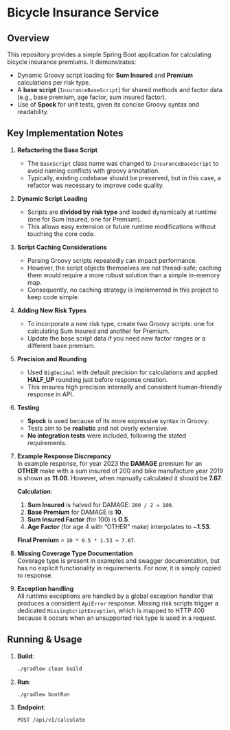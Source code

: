 # Bicycle Insurance Service

## Overview

This repository provides a simple Spring Boot application for calculating bicycle insurance premiums. It demonstrates:

- Dynamic Groovy script loading for **Sum Insured** and **Premium** calculations per risk type.
- A **base script** (`InsuranceBaseScript`) for shared methods and factor data (e.g., base premium, age factor, sum
  insured factor).
- Use of **Spock** for unit tests, given its concise Groovy syntax and readability.

## Key Implementation Notes

1. **Refactoring the Base Script**
   - The `BaseScript` class name was changed to `InsuranceBaseScript` to avoid naming conflicts with groovy annotation.
   - Typically, existing codebase should be preserved, but in this case, a refactor was necessary to improve code
     quality.

2. **Dynamic Script Loading**
   - Scripts are **divided by risk type** and loaded dynamically at runtime (one for Sum Insured, one for Premium).
   - This allows easy extension or future runtime modifications without touching the core code.

3. **Script Caching Considerations**
   - Parsing Groovy scripts repeatedly can impact performance.
   - However, the script objects themselves are not thread-safe; caching them would require a more robust solution than
     a simple in-memory map.
   - Consequently, no caching strategy is implemented in this project to keep code simple.

4. **Adding New Risk Types**
   - To incorporate a new risk type, create two Groovy scripts: one for calculating Sum Insured and another for
     Premium.
   - Update the base script data if you need new factor ranges or a different base premium.

5. **Precision and Rounding**
   - Used `BigDecimal` with default precision for calculations and applied **HALF_UP** rounding just before response
     creation.
   - This ensures high precision internally and consistent human-friendly response in API.

6. **Testing**
   - **Spock** is used because of its more expressive syntax in Groovy.
   - Tests aim to be **realistic** and not overly extensive.
   - **No integration tests** were included, following the stated requirements.

7. **Example Response Discrepancy**  
   In example response, for year 2023 the **DAMAGE** premium for an **OTHER** make with a sum insured of 200 and bike manufacture year
   2019 is shown as **11.00**. However, when manually calculated it should be **7.67**.

   **Calculation**:
   1. **Sum Insured** is halved for DAMAGE: `200 / 2 = 100`.
   2. **Base Premium** for DAMAGE is **10**.
   3. **Sum Insured Factor** (for 100) is **0.5**.
   4. **Age Factor** (for age 4 with “OTHER” make) interpolates to ~**1.53**.

   **Final Premium** = `10 * 0.5 * 1.53 ≈ 7.67`.

8. **Missing Coverage Type Documentation**  
   Coverage type is present in examples and swagger documentation, but has no explicit functionality in requirements. For now, it is simply copied to response.

9. **Exception handling**  
   All runtime exceptions are handled by a global exception handler that produces a consistent `ApiError` response.
   Missing risk scripts trigger a dedicated `MissingScriptException`, which is mapped to HTTP 400 because it occurs when an unsupported risk type is used in a request.

## Running & Usage

1. **Build**:
   ```bash
   ./gradlew clean build
   ```

2. **Run**:
   ```bash
   ./gradlew bootRun
   ```

3. **Endpoint**:
   ```
   POST /api/v1/calculate
   ```